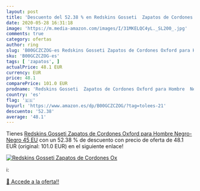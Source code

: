 ```yaml
---
layout: post
title: 'Descuento del 52.38 % en Redskins Gosseti  Zapatos de Cordones Ox'
date: 2020-05-28 16:31:18
image: 'https://m.media-amazon.com/images/I/31MKELQC4yL._SL200_.jpg'
comments: true
category: ofertas
author: ring
slug: 'B00GCZCZOG-es Redskins Gosseti Zapatos de Cordones Oxford para Hombre...'
sku: 'B00GCZCZOG-es'
tags: [ 'zapatos', ]
actualPrice: 48.1 EUR
currency: EUR
price: 48.1
comparePrice: 101.0 EUR
prodname: 'Redskins Gosseti  Zapatos de Cordones Oxford para Hombre  Negro-Negro  45 EU'
country: 'es'
flag: '🇪🇸'
buyurl: 'https://www.amazon.es/dp/B00GCZCZOG/?tag=tolees-21'
descuento: '52.38'
average: '48.1'
---
```


Tienes [Redskins Gosseti  Zapatos de Cordones Oxford para Hombre  Negro-Negro  45 EU](https://www.amazon.es/dp/B00GCZCZOG/?tag=tolees-21) con un 52.38 % de descuento con precio de oferta de 48.1 EUR (original: 101.0 EUR) en el siguiente enlace!

[![Redskins Gosseti  Zapatos de Cordones Ox](https://m.media-amazon.com/images/I/31MKELQC4yL._SL200_.jpg)](https://www.amazon.es/dp/B00GCZCZOG/?tag=tolees-21)

ℹ️:


[🛒 Accede a la oferta!!](https://www.amazon.es/dp/B00GCZCZOG/?tag=tolees-21)
